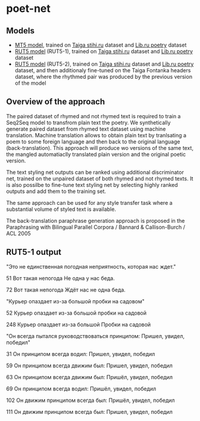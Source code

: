 # poet-net

## Models

- [MT5 model](https://huggingface.co/dllllb/poetnet-mt5-stihiru-libru), trained on [Taiga stihi.ru](https://storage.yandexcloud.net/poet-net/taiga-stihi-ru.zip) dataset and [Lib.ru poetry](https://storage.yandexcloud.net/poet-net/libru-poetry.zip) dataset
- [RUT5 model](https://huggingface.co/dllllb/poetnet-rut5-stihiru-libru) (RUT5-1), trained on [Taiga stihi.ru](https://storage.yandexcloud.net/poet-net/taiga-stihi-ru.zip) dataset and [Lib.ru poetry](https://storage.yandexcloud.net/poet-net/libru-poetry.zip) dataset
- [RUT5 model](https://huggingface.co/dllllb/poetnet-rut5-stihiru-libru-finetune) (RUT5-2), trained on [Taiga stihi.ru](https://storage.yandexcloud.net/poet-net/taiga-stihi-ru.zip) dataset and [Lib.ru poetry](https://storage.yandexcloud.net/poet-net/libru-poetry.zip) dataset, and then additionaly fine-tuned on the Taiga Fontanka headers dataset, where the rhythmed pair was produced by the previous version of the model

## Overview of the approach

The paired dataset of rhymed and not rhymed text is required to train a Seq2Seq model to transfrom plain text the poetry. We synthetically generate paired dataset from rhymed text dataset using machine translation. Machine translation allows to obtain plain text by tranlsating a poem to some foreign language and then back to the original language (back-translation). This approach will produce wo versions of the same text, the mangled automatiaclly translated plain version and the original poetic version.

The text styling net outputs can be ranked using additional discriminator net, trained on the unpaired dataset of both rhymed and not rhymed texts. It is also possilbe to fine-tune text styling net by selecting highly ranked outputs and add them to the training set.

The same approach can be used for any style transfer task where a substantial volume of styled text is available.

The back-translation paraphrase generation approach is proposed in the Paraphrasing with Bilingual Parallel Corpora / Bannard & Callison-Burch / ACL 2005

## RUT5-1 output

"Это не единственная погодная неприятность, которая нас ждет."

51
Вот такая непогода 
Не одна у нас беда.

72
Вот такая непогода 
Ждёт нас не одна беда.

"Курьер опаздает из-за большой пробки на садовом"

52
Курьер опаздает из-за большой 
пробки на садовой

248
Курьер опаздает из-за большой 
Пробки на садовой

"Он всегда пытался руководствоваться принципом: Пришел, увидел, победил"

31
Он принципом всегда водил: 
Пришел, увидел, победил

59
Он принципом всегда движим был: 
Пришел, увидел, победил

63
Он принципом всегда движим был: 
Пришёл, увидел, победил

69
Он принципом всегда водил: 
Пришёл, увидел, победил

102
Он движим принципом всегда был: 
Пришёл, увидел, победил

111
Он движим принципом всегда был: 
Пришел, увидел, победил
